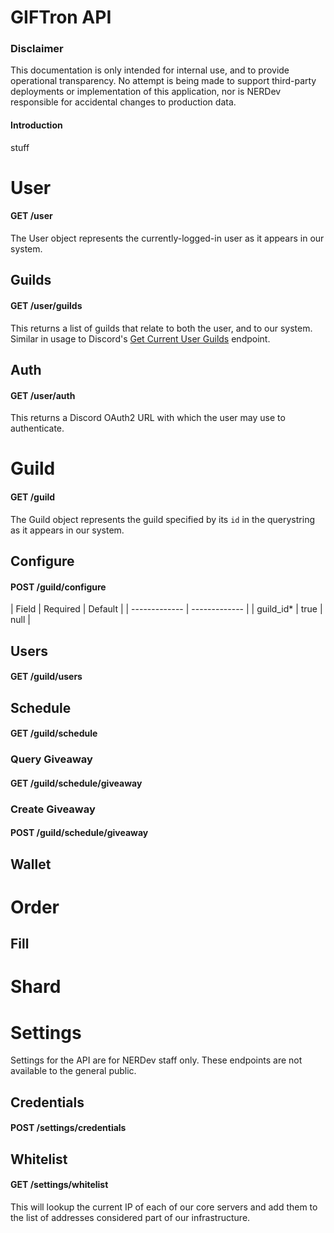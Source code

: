 # GIFTron API
### Disclaimer
This documentation is only intended for internal use, and to provide operational transparency. No attempt is being made to support third-party deployments or implementation of this application, nor is NERDev responsible for accidental changes to production data.

#### Introduction
stuff

# User
#### GET /user
The User object represents the currently-logged-in user as it appears in our system.

## Guilds
#### GET /user/guilds
This returns a list of guilds that relate to both the user, and to our system. Similar in usage to Discord's [Get Current User Guilds](https://discordapp.com/developers/docs/resources/user#get-current-user-guilds "Discord Documentation") endpoint.

## Auth
#### GET /user/auth
This returns a Discord OAuth2 URL with which the user may use to authenticate.


# Guild
#### GET /guild
The Guild object represents the guild specified by its `id` in the querystring as it appears in our system.
## Configure
#### POST /guild/configure
| Field | Required | Default |
| ------------- | ------------- |
| guild_id*  | true  | null |
## Users
#### GET /guild/users

## Schedule
#### GET /guild/schedule

### Query Giveaway
#### GET /guild/schedule/giveaway

### Create Giveaway
#### POST /guild/schedule/giveaway


## Wallet

# Order
## Fill

# Shard

# Settings
Settings for the API are for NERDev staff only. These endpoints are not available to the general public.
## Credentials
#### POST /settings/credentials
## Whitelist
#### GET /settings/whitelist
This will lookup the current IP of each of our core servers and add them to the list of addresses considered part of our infrastructure.